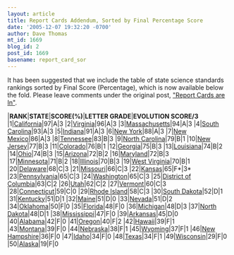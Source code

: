 ```yaml
---
layout: article
title: Report Cards Addendum, Sorted by Final Percentage Score
date: '2005-12-07 19:32:20 -0700'
author: Dave Thomas
mt_id: 1669
blog_id: 2
post_id: 1669
basename: report_card_sor
---
```

It has been suggested that we include the table of state science standards rankings sorted by Final Score (Percentage), which is now available below the fold.  Please leave comments under the original post, ["Report Cards are In"](http://www.pandasthumb.org/archives/2005/12/report_cards_ar.html#comments).


|**RANK**|**STATE**|**SCORE(%)**|**LETTER GRADE**|**EVOLUTION SCORE/3**
|1|[California](http://www.edexcellence.net/doc/05sci_CA.pdf.pdf)|97|A|3
|2|[Virginia](http://www.edexcellence.net/doc/05sci_VA.pdf.pdf)|96|A|3
|3|[Massachusetts](http://www.edexcellence.net/doc/05sci_MA.pdf.pdf)|94|A|3
|4|[South Carolina](http://www.edexcellence.net/doc/05sci_SC.pdf.pdf)|93|A|3
|5|[Indiana](http://www.edexcellence.net/doc/05sci_IN.pdf.pdf)|91|A|3
|6|[New York](http://www.edexcellence.net/doc/05sci_NY.pdf.pdf)|88|A|3
|7|[New Mexico](http://www.edexcellence.net/doc/05sci_NM.pdf.pdf)|86|A|3
|8|[Tennessee](http://www.edexcellence.net/doc/05sci_TN.pdf.pdf)|83|B|3
|9|[North Carolina](http://www.edexcellence.net/doc/05sci_NC.pdf.pdf)|79|B|1
|10|[New Jersey](http://www.edexcellence.net/doc/05sci_NJ.pdf.pdf)|77|B|3
|11|[Colorado](http://www.edexcellence.net/doc/05sci_CO.pdf.pdf)|76|B|1
|12|[Georgia](http://www.edexcellence.net/doc/05sci_GA.pdf.pdf)|75|B|3
|13|[Louisiana](http://www.edexcellence.net/doc/05sci_LA.pdf.pdf)|74|B|2
|14|[Ohio](http://www.edexcellence.net/doc/05sci_OH.pdf.pdf)|74|B|3
|15|[Arizona](http://www.edexcellence.net/doc/05sci_AZ.pdf.pdf)|72|B|2
|16|[Maryland](http://www.edexcellence.net/doc/05sci_MD.pdf.pdf)|72|B|3
|17|[Minnesota](http://www.edexcellence.net/doc/05sci_MN.pdf.pdf)|71|B|2
|18|[Illinois](http://www.edexcellence.net/doc/05sci_IL.pdf.pdf)|70|B|3
|19|[West Virginia](http://www.edexcellence.net/doc/05sci_WV.pdf.pdf)|70|B|1
|20|[Delaware](http://www.edexcellence.net/doc/05sci_DE.pdf.pdf)|68|C|3
|21|[Missouri](http://www.edexcellence.net/doc/05sci_MO.pdf.pdf)|66|C|3
|22|[Kansas](http://www.edexcellence.net/doc/05sci_KS.pdf.pdf)|65|F\*|3\*
|23|[Pennsylvania](http://www.edexcellence.net/doc/05sci_PA.pdf.pdf)|65|C|3
|24|[Washington](http://www.edexcellence.net/doc/05sci_WA.pdf.pdf)|65|C|3
|25|[District of Columbia](http://www.edexcellence.net/doc/05sci_DC.pdf.pdf)|63|C|2
|26|[Utah](http://www.edexcellence.net/doc/05sci_UT.pdf.pdf)|62|C|2
|27|[Vermont](http://www.edexcellence.net/doc/05sci_VT.pdf.pdf)|60|C|3
|28|[Connecticut](http://www.edexcellence.net/doc/05sci_CT.pdf.pdf)|59|C|0
|29|[Rhode Island](http://www.edexcellence.net/doc/05sci_RI.pdf.pdf)|58|C|3
|30|[South Dakota](http://www.edexcellence.net/doc/05sci_SD.pdf.pdf)|52|D|1
|31|[Kentucky](http://www.edexcellence.net/doc/05sci_KY.pdf.pdf)|51|D|1
|32|[Maine](http://www.edexcellence.net/doc/05sci_ME.pdf.pdf)|51|D|0
|33|[Nevada](http://www.edexcellence.net/doc/05sci_NV.pdf.pdf)|51|D|2
|34|[Oklahoma](http://www.edexcellence.net/doc/05sci_OK.pdf.pdf)|50|F|0
|35|[Florida](http://www.edexcellence.net/doc/05sci_FL.pdf.pdf)|48|F|0
|36|[Michigan](http://www.edexcellence.net/doc/05sci_MI.pdf.pdf)|48|D|3
|37|[North Dakota](http://www.edexcellence.net/doc/05sci_ND.pdf.pdf)|48|D|1
|38|[Mississippi](http://www.edexcellence.net/doc/05sci_MS.pdf.pdf)|47|F|0
|39|[Arkansas](http://www.edexcellence.net/doc/05sci_AR.pdf.pdf)|45|D|0
|40|[Alabama](http://www.edexcellence.net/doc/05sci_AL.pdf.pdf)|42|F|0
|41|[Oregon](http://www.edexcellence.net/doc/05sci_OR.pdf.pdf)|40|F|2
|42|[Hawaii](http://www.edexcellence.net/doc/05sci_HI.pdf.pdf)|39|F|1
|43|[Montana](http://www.edexcellence.net/doc/05sci_MT.pdf.pdf)|39|F|0
|44|[Nebraska](http://www.edexcellence.net/doc/05sci_NE.pdf.pdf)|38|F|1
|45|[Wyoming](http://www.edexcellence.net/doc/05sci_WY.pdf.pdf)|37|F|1
|46|[New Hampshire](http://www.edexcellence.net/doc/05sci_NH.pdf.pdf)|36|F|0
|47|[Idaho](http://www.edexcellence.net/doc/05sci_ID.pdf.pdf)|34|F|0
|48|[Texas](http://www.edexcellence.net/doc/05sci_TX.pdf.pdf)|34|F|1
|49|[Wisconsin](http://www.edexcellence.net/doc/05sci_WI.pdf.pdf)|29|F|0
|50|[Alaska](http://www.edexcellence.net/doc/05sci_AK.pdf.pdf)|19|F|0
